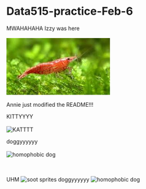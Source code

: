 # Data515-practice-Feb-6
MWAHAHAHA Izzy was here <br/><br/>
![alt text](download.jpeg "shrimp")

Annie just modified the README!!!


KITTYYYY<br/><br/>
![KATTTT](https://media.giphy.com/media/vFKqnCdLPNOKc/giphy.gif)


doggyyyyyy<br/><br/>
![homophobic dog](https://www.google.com/url?sa=i&url=https%3A%2F%2Fgiphy.com%2Fexplore%2Fwhat-animal&psig=AOvVaw0v_S53uYpcMzYnYbnV_Ou_&ust=1738983662357000&source=images&cd=vfe&opi=89978449&ved=0CBMQjRxqFwoTCLDE7o3JsIsDFQAAAAAdAAAAABAJ)

<br/><br/>
UHM 
![soot sprites](https://i.pinimg.com/originals/cb/2d/43/cb2d4358197cbf269de8460c238c5bea.gif)
doggyyyyyy
![homophobic dog](https://media3.giphy.com/media/gKHGnB1ml0moQdjhEJ/200w.gif?cid=6c09b952clr5j7b5q1lq8nc5rkqrfuuxzexgputtex0j14aq&ep=v1_gifs_search&rid=200w.gif&ct=g)